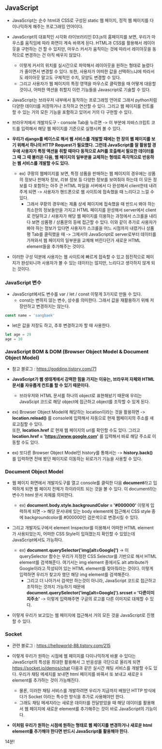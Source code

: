 ## JavaScript
- JavaScript는 순수 html과 CSS로 구성된 static 웹 페이지, 정적 웹 페이지를 다이나믹하게 해주는 프로그래밍 언어이다.
- JavaScript의 대표적인 시각화 라이브러리인 D3.js의 홈페이지를 보면, 우리가 마우스를 움직임에 따라 화면이 계속 바뀌게 된다. HTML과 CSS를 활용해서 레이아웃을 구현하는 건 할 수 있지만, 마우스 커서가 움직이는
  것에 따라서 레이아웃을 동적으로 변경하는 건 아직 배우지 않았다.
  - 이렇게 커서의 위치를 실시간으로 파악해서 레이아웃을 원하는 형태로 늘렸다가 줄이면서 변경할 수 있다. 또한, 사용자가 어떠한 값을 선택하느냐에 따라서도 레이아웃 말고도 구체적인 수치, 모양도 변경할 수 있다.
  - 그리고 사용자가 웹 페이지의 특정 영역을 마우스로 클릭했을 때 어떻게 대응할 것이냐, 어떠한 액션을 취할지 이런 기능들을 Javascript로 기술할 수 있다.

- JavaScript는 브라우저 내부에서 동작하는 프로그래밍 언어로 그래서 python처럼 다양한 데이터를 저장하거나 조작하고 연산할 수 있다. 그리고 웹 페이지를 컨트롤할 수 있는 거의 모든 기능을 포함하고 있어서 거의 다 구현할 수 있다.

- 브라우저에서 개발자도구 - console Tab을 누르면 -> 이 부분에 자바스크립트 코드를 입력해서 해당 웹 페이지를 기준으로 실행시켜 볼 수 있다.

- **우리가 django를 베이스로 해서 웹 서비스를 개발할 때에는 한 장의 웹 페이지를 보기 위해서 하나의 HTTP Request가 필요했다. 그런데 JavaScript를 잘 활용할 경우에 사용자가 특정 액션을 취할 때마다 
  동적으로 API를 호출해서 필요한 데이터를 그 때 그 때 불러온 다음, 웹 페이지의 일부분을 교체하는 형태로 즉각적으로 반응하는 웹 서비스를 개발할 수도 있다.**
  - ex) 쿠팡의 웹페이지를 보면, 특정 상품을 판매하는 웹 페이지의 경우에는 상품의 정보나 판매자 정보, 리뷰 정보 등 다양한 정보를 보여줘야 하는데 이 모든 정보를 다 포함하는 아주 큰 HTML 파일을 서버에서 다 완성해서
    client한테 내려주게 되면 -> 사용자가 핸드폰으로 웹 사이트에 접속했을 때 느리다고 느낄 수 있다.
    - 그래서 쿠팡의 경우에는 제품 상세 페이지에 접속했을 때 반드시 봐야 하는 최소한의 정보들만을 가지고 HTML 페이지를 완성해서 server에서 client로 전달하고 / 사용자가 해당 웹 페이지를 이용하는 과정에서 
      스크롤을 내리다 보면 상품평 / 상품문의 등에 접근할 수 있다. 이와 같이 추가로 사용자가 봐야 하는 정보가 있다면 사용자가 스크롤을 어느 시점까지 내렸거나 상품평 Tab를 클릭했을 때 -> 그제서야 JavaScript로 
      server로부터 데이터를 가져와서 웹 페이지의 일부분을 교체해 버린다던가 새로운 HTML element들을 추가해주는 것이다.
      
- 이러한 구성 덕분에 사용자는 웹 사이트에 빠르게 접속할 수 있고 점진적으로 페이지가 완성되니까 사용자가 볼 수 있는 데이터는 많지만, 느리다고 생각하지 않게 되는 것이다.


### JavaScript 변수
- JavaScript에서도 변수를 var / let / const 이렇게 3가지로 만들 수 있다.
  - const는 변하지 않는 변수, 상수를 의미한다. 그래서 값을 재활용하기 위해 저장만하고 변경하지는 않는다.
```javascript
const name = 'sangbaek'
```

  - let은 값을 저장도 하고, 추후 변경하고자 할 때 사용한다.
```javascript
let age = 29
age = 30
```


### JavaScript BOM & DOM (Browser Object Model & Document Object Model)
- 참고 블로그 : https://goddino.tistory.com/71
- **JavaScript가 웹 생태계에서 강력한 힘을 가지는 이유는, 브라우저 자체와 HTML 문서를 자유롭게 컨트롤 할 수 있기 때문이다.**
  - 브라우저와 HTML 문서를 하나의 object로 표현해놨기 때문에 우리는 JavaScipt 코드로 해당 object에 접근하고 object를 조작할 수 있게 된다. 

- ex) Browser Object Model에 해당하는 location이라는 것을 활용하면 -> **location.reload()** 를 console에 입력해서 자동으로 현재 웹페이지의 주소를 새로고침할 수 있다.        
  또한, **location.href** 로 현재 웹 페이지의 url를 확인할 수도 있다. 그리고 **location.href = 'https://www.google.com'** 를 입력해서 바로 해당 주소로 이동할 수도 있다.

- ex) 또다른 Browser Object Model인 history를 통해서는 -> **history.back()** 를 입력하면 전에 봤던 페이지로 이동하는 뒤로가기 기능을 사용할 수 있다.


### Document Object Model
- 웹 페이지 화면에서 개발자도구를 열고 console를 클릭한 다음 **document**라고 입력하게 되면 웹 페이지 전체가 하이라이트 되는 것을 볼 수 있다. 이 document라는 변수가 html 문서 자체를 의미한다.
  - ex) **document.body.style.backgroundColor = '#000000'** 이렇게 입력하게 되면 -> 해당 문서내에 있는 body element에 접근해서 CSS style 중에 backgroundcolor를 #000000인 검은색으로 변경시킬 수 있다.
- 그리고 개발자도구에서 element Inspector를 이용해서 어떠한 HTML element가 사용되었는지, 어떠한 CSS Style이 입혀졌는지 확인할 수 있었는데 JavaScript에서도 가능하다.
  - ex) **document.querySelector('img[alt=Google]')** -> 이 querySelector 함수는 우리가 지정한 CSS Selector를 기반으로 해서 HTML element를 검색해준다. 여기서는 img element 중에서도 alt attribute가 Google이라고 작성되어 있는 HTML element를 찾아줘라는 것이다. 이렇게 입력하면 우리가 찾고자 했던 해당 img element를 검색해준다.
    - 그리고 더 나아가서 검색만 하는것이 아니라, JavaScript 코드로 접근하고 조작하는 것까지 가능하기 때문에 **document.querySelector('img[alt=Google]').srcset = '다른이미지주소'** -> 이렇게 입력해주면 구글의 로고를 다른 이미지로 대체할 수 있다.

- 이렇게 우리가 보고있는 웹 페이지에 접근해서 거의 모든 것을 JavaScript로 진행할 수 있다.


### Socket
- 관련 블로그 : https://helloworld-88.tistory.com/215
- 이렇게 우리가 원하는 시점에 웹 페이지를 다이나믹하게 바꿀 수 있다는 JavaScript의 특성을 최대한 활용해서 그 반응성을 극단으로 올리게 되면 https://socket.io/demos/chat 다음과 같은 실시간 채팅 서비스를 개발할 수도 있다. 우리가 채팅 메세지를 보내면 html 페이지를 바꿔서 또 보내고 새로운 li element를 추가하는 것이 가능해진다.
  - 물론, 이러한 채팅 서비스를 개발하려면 우리가 지금까지 배웠던 HTTP 방식에다가 Socket 이라는 특수한 방식을 추가로 사용해야만 한다.
  - 그래도 채팅 메세지라는 새로운 데이터를 전달받았을 때 해당 데이터를 활용해서 웹 페이지에 새로운 element를 추가해주는 것이 바로 JavaScript의 기능이다.

- **이처럼 우리가 원하는 시점에 원하는 형태로 웹 페이지를 변경하거나 새로운 html element를 추가해야 한다면 반드시 JavaScript를 활용해야 한다.**


14분!
